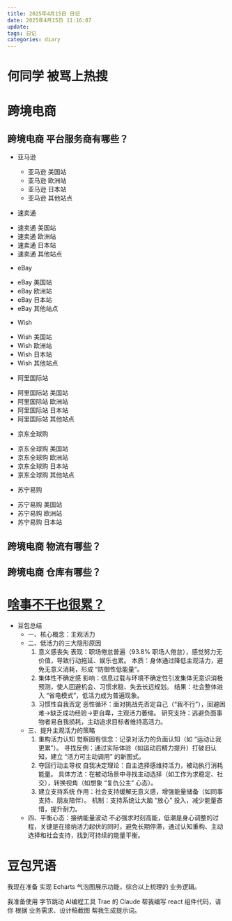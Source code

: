 ```yaml
---
title: 2025年4月15日 日记
date: 2025年4月15日 11:16:07
update: 
tags: 日记
categories: diary
---
```

# 何同学 被骂上热搜

# 跨境电商
  ## 跨境电商 平台服务商有哪些？
  + 亚马逊
    - 亚马逊 美国站
    - 亚马逊 欧洲站
    - 亚马逊 日本站
    - 亚马逊 其他站点

  + 速卖通
  - 速卖通 美国站
  - 速卖通 欧洲站
  - 速卖通 日本站
  - 速卖通 其他站点

  + eBay
  - eBay 美国站
  - eBay 欧洲站
  - eBay 日本站
  - eBay 其他站点

  + Wish
  - Wish 美国站
  - Wish 欧洲站
  - Wish 日本站
  - Wish 其他站点

  + 阿里国际站
  - 阿里国际站 美国站
  - 阿里国际站 欧洲站
  - 阿里国际站 日本站
  - 阿里国际站 其他站点

  + 京东全球购
  - 京东全球购 美国站
  - 京东全球购 欧洲站
  - 京东全球购 日本站
  - 京东全球购 其他站点

  + 苏宁易购
  - 苏宁易购 美国站
  - 苏宁易购 欧洲站
  - 苏宁易购 日本站

  ## 跨境电商 物流有哪些？
  ## 跨境电商 仓库有哪些？

# [啥事不干也很累？](https://mp.weixin.qq.com/s/uETmCAel22zi0A8S87WDUQ)
  + 豆包总结
    - 一、核心概念：主观活力
    - 二、低活力的三大隐形原因
      1. 意义感丧失
        表现：职场倦怠普遍（93.8% 职场人倦怠），感觉努力无价值，导致行动拖延、娱乐也累。
        本质：身体通过降低主观活力，避免无意义消耗，形成 “防御性低能量”。
      2. 集体性不确定感
        影响：信息过载与环境不确定性引发集体无意识消极预测，使人回避机会、习惯求稳、失去长远规划。
        结果：社会整体进入 “省电模式”，低活力成为普遍现象。
      3. 习惯性自我否定
        恶性循环：面对挑战先否定自己（“我不行”），回避困难→缺乏成功经验→更自卑，主观活力萎缩。
        研究支持：逃避负面事物者易自我损耗，主动追求目标者维持高活力。
    - 三、提升主观活力的策略
      1. 重构活力认知
        觉察固有信念：记录对活力的负面认知（如 “运动让我更累”）。
        寻找反例：通过实际体验（如运动后精力提升）打破旧认知，建立 “活力可主动调用” 的新图式。
      2. 夺回行动主导权
        自我决定理论：自主选择感维持活力，被动执行消耗能量。
        具体方法：在被动场景中寻找主动选择（如工作为求稳定、社交），转换视角（如想象 “复仇公主” 心态）。
      3. 建立支持系统
        作用：社会支持缓解无意义感，增强能量储备（如同事支持、朋友陪伴）。
        机制：支持系统让大脑 “放心” 投入，减少能量吝惜，提升耐力。
    - 四、平衡心态：接纳能量波动
      不必强求时刻高能，低潮是身心调整的过程，关键是在接纳活力起伏的同时，避免长期停滞，通过认知重构、主动选择和社会支持，找到可持续的能量平衡。

# 豆包咒语
  我现在准备 实现 Echarts 气泡图展示功能，综合以上梳理的 业务逻辑。
  
  我准备使用 字节跳动 AI编程工具 Trae 的 Claude 帮我编写 react 组件代码，请你 根据 业务需求、设计稿截图 帮我生成提示词。
